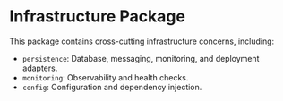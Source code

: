 # Infrastructure Package

This package contains cross-cutting infrastructure concerns, including:

- `persistence`: Database, messaging, monitoring, and deployment adapters.
- `monitoring`: Observability and health checks.
- `config`: Configuration and dependency injection.

